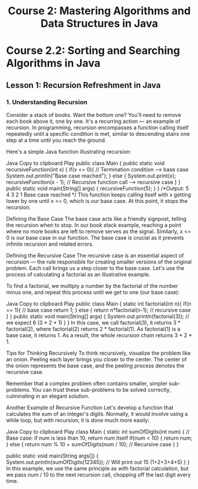 <h1 align='center'> Course 2: Mastering Algorithms and Data Structures in Java </h1> 

# Course 2.2: Sorting and Searching Algorithms in Java
## Lesson 1: Recursion Refreshment in Java
### 1. Understanding Recursion
Consider a stack of books. Want the bottom one? You'll need to remove each book above it, one by one. It's a recurring action — an example of recursion. In programming, recursion encompasses a function calling itself repeatedly until a specific condition is met, similar to descending stairs one step at a time until you reach the ground.

Here's a simple Java function illustrating recursion:

Java
Copy to clipboard
Play
public class Main {
  public static void recursiveFunction(int x) {
    if(x <= 0){ // Termination condition --> base case
      System.out.println("Base case reached");
    } else {
      System.out.print(x);
      recursiveFunction(x - 1); // Recursive function call --> recursive case
    }
  }
  public static void main(String[] args) {
    recursiveFunction(5);
  }
}
/*Output:
5
4
3
2
1
Base case reached
*/
This function keeps calling itself with x getting lower by one until x <= 0, which is our base case. At this point, it stops the recursion.

Defining the Base Case
The base case acts like a friendly signpost, telling the recursion when to stop. In our book stack example, reaching a point where no more books are left to remove serves as the signal. Similarly, x <= 0 is our base case in our function. The base case is crucial as it prevents infinite recursion and related errors.

Defining the Recursive Case
The recursive case is an essential aspect of recursion — the rule responsible for creating smaller versions of the original problem. Each call brings us a step closer to the base case. Let's use the process of calculating a factorial as an illustrative example.

To find a factorial, we multiply a number by the factorial of the number minus one, and repeat this process until we get to one (our base case):

Java
Copy to clipboard
Play
public class Main {
  static int factorial(int n){
    if(n == 1){ // base case
      return 1; 
    } else {
      return n*factorial(n-1); // recursive case
    }
  }
  public static void main(String[] args) {
    System.out.println(factorial(3)); // we expect 6 (3 * 2 * 1)
  }
}
In this case, we call factorial(3), it returns 3 * factorial(2), where factorial(2) returns 2 * factorial(1). As factorial(1) is a base case, it returns 1. As a result, the whole recursion chain returns 3 * 2 * 1.

Tips for Thinking Recursively
To think recursively, visualize the problem like an onion. Peeling each layer brings you closer to the center. The center of the onion represents the base case, and the peeling process denotes the recursive case.

Remember that a complex problem often contains smaller, simpler sub-problems. You can trust these sub-problems to be solved correctly, culminating in an elegant solution.

Another Example of Recursive Function
Let's develop a function that calculates the sum of an integer's digits. Normally, it would involve using a while loop, but with recursion, it is done much more easily:

Java
Copy to clipboard
Play
class Main {
  static int sumOfDigits(int num) {
    // Base case: if num is less than 10, return num itself
    if(num < 10) {
      return num; 
    }
    else {
      return num % 10 + sumOfDigits(num / 10); // Recursive case
    }
  }

  public static void main(String args[]) {
    System.out.println(sumOfDigits(12345)); // Will print out 15 (1+2+3+4+5)
  }
}
In this example, we use the same principle as with factorial calculation, but we pass num / 10 to the next recursion call, chopping off the last digit every time.

